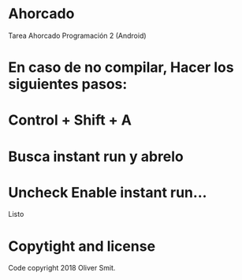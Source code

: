 # Ahorcado
Tarea Ahorcado Programación 2 (Android)

# En caso de no compilar, Hacer los siguientes pasos:
# Control + Shift + A
# Busca instant run y abrelo
# Uncheck Enable instant run...

Listo


# Copytight and license
Code copyright 2018 Oliver Smit.
